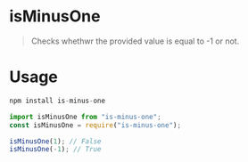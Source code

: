 # isMinusOne
> Checks whethwr the provided value is equal to -1 or not.

# Usage
```js
npm install is-minus-one
```

```js
import isMinusOne from "is-minus-one";
const isMinusOne = require("is-minus-one");

isMinusOne(1); // False
isMinusOne(-1); // True
```
